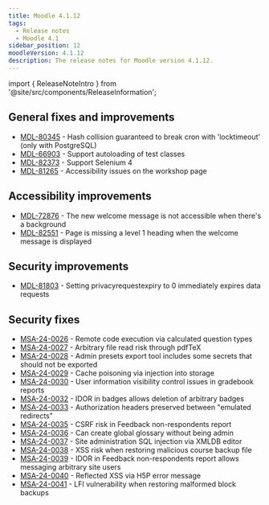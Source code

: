 ```yaml
---
title: Moodle 4.1.12
tags:
  - Release notes
  - Moodle 4.1
sidebar_position: 12
moodleVersion: 4.1.12
description: The release notes for Moodle version 4.1.12.
---
```


import { ReleaseNoteIntro } from '@site/src/components/ReleaseInformation';

<ReleaseNoteIntro releaseName={frontMatter.moodleVersion} />

## General fixes and improvements
<!-- cspell:disable -->
- [MDL-80345](https://moodle.atlassian.net/browse/MDL-80345) - Hash collision guaranteed to break cron with 'locktimeout' (only with PostgreSQL)
- [MDL-66903](https://moodle.atlassian.net/browse/MDL-66903) - Support autoloading of test classes
- [MDL-82373](https://moodle.atlassian.net/browse/MDL-82373) - Support Selenium 4
- [MDL-81265](https://moodle.atlassian.net/browse/MDL-81265) - Accessibility issues on the workshop page
<!-- cspell:enable -->

## Accessibility improvements
<!-- cspell:disable -->
- [MDL-72876](https://moodle.atlassian.net/browse/MDL-72876) - The new welcome message is not accessible when there's a background
- [MDL-82551](https://moodle.atlassian.net/browse/MDL-82551) - Page is missing a level 1 heading when the welcome message is displayed
<!-- cspell:enable -->

## Security improvements
<!-- cspell:disable -->
- [MDL-81803](https://moodle.atlassian.net/browse/MDL-81803) - Setting privacyrequestexpiry to 0 immediately expires data requests
<!-- cspell:enable -->

## Security fixes
<!-- cspell:disable -->
- [MSA-24-0026](https://moodle.org/mod/forum/discuss.php?d=461193) - Remote code execution via calculated question types
- [MSA-24-0027](https://moodle.org/mod/forum/discuss.php?d=461194) - Arbitrary file read risk through pdfTeX
- [MSA-24-0028](https://moodle.org/mod/forum/discuss.php?d=461195) - Admin presets export tool includes some secrets that should not be exported
- [MSA-24-0029](https://moodle.org/mod/forum/discuss.php?d=461196) - Cache poisoning via injection into storage
- [MSA-24-0030](https://moodle.org/mod/forum/discuss.php?d=461197) - User information visibility control issues in gradebook reports
- [MSA-24-0032](https://moodle.org/mod/forum/discuss.php?d=461199) - IDOR in badges allows deletion of arbitrary badges
- [MSA-24-0033](https://moodle.org/mod/forum/discuss.php?d=461200) - Authorization headers preserved between "emulated redirects"
- [MSA-24-0035](https://moodle.org/mod/forum/discuss.php?d=461203) - CSRF risk in Feedback non-respondents report
- [MSA-24-0036](https://moodle.org/mod/forum/discuss.php?d=461205) - Can create global glossary without being admin
- [MSA-24-0037](https://moodle.org/mod/forum/discuss.php?d=461206) - Site administration SQL injection via XMLDB editor
- [MSA-24-0038](https://moodle.org/mod/forum/discuss.php?d=461207) - XSS risk when restoring malicious course backup file
- [MSA-24-0039](https://moodle.org/mod/forum/discuss.php?d=461208) - IDOR in Feedback non-respondents report allows messaging arbitrary site users
- [MSA-24-0040](https://moodle.org/mod/forum/discuss.php?d=461209) - Reflected XSS via H5P error message
- [MSA-24-0041](https://moodle.org/mod/forum/discuss.php?d=461210) - LFI vulnerability when restoring malformed block backups
<!-- cspell:enable -->
